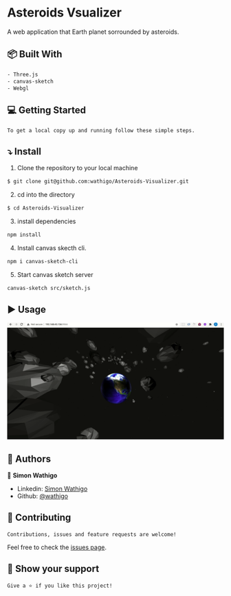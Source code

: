 # Asteroids Vsualizer
A web application that Earth planet sorrounded by asteroids.

## :package: Built With

    - Three.js
    - canvas-sketch
    - Webgl

## :computer: Getting Started

    To get a local copy up and running follow these simple steps.


## :arrow_heading_down: Install

1) Clone the repository to your local machine
```sh
$ git clone git@github.com:wathigo/Asteroids-Visualizer.git
```

2) cd into the directory
```sh
$ cd Asteroids-Visualizer
```

3) install dependencies 
```sh
npm install
```

4) Install canvas skecth cli.
```sh
npm i canvas-sketch-cli
```

5) Start canvas sketch server
```sh
canvas-sketch src/sketch.js
```

## :arrow_forward: Usage

<p align="center">
<a href="#">
    <img src="./assets/space.gif" alt="home">
  </a>
</p>


## :busts_in_silhouette: Authors

👤 **Simon Wathigo**

- Linkedin: [Simon Wathigo](https://www.linkedin.com/in/simon-wathigo/)
- Github: [@wathigo](https://github.com/wathigo)

## 🤝 Contributing

    Contributions, issues and feature requests are welcome!

Feel free to check the [issues page](../../issues).

## :star2: Show your support

    Give a ⭐️ if you like this project!

